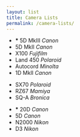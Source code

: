 ```yaml
---
layout: list
title: Camera Lists
permalink: /camera-lists/
---
```


- __*__ 5D MkIII _Canon_
- 5D MkII _Canon_
- X100 _Fujifilm_
- Land 450 _Polaroid_
- Autocord _Minolta_
- 1D MkII _Canon_

<!--two items:-->

- SX70 _Polaroid_
- RZ67 _Mamiya_
- SQ-A _Bronica_

<!--two items:-->
- __*__ 20D _Canon_
- 5D _Canon_
- N2000 _Nikon_
- D3 _Nikon_
